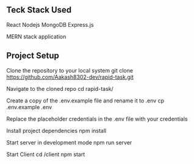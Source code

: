 ## Teck Stack Used
React 
Nodejs
MongoDB
Express.js

MERN stack application

## Project Setup
Clone the repository to your local system
git clone https://github.com/Aakash8302-dev/rapid-task.git

Navigate to the cloned repo
cd rapid-task/

Create a copy of the .env.example file and rename it to .env
cp .env.example .env

Replace the placeholder credentials in the .env file with your credentials

Install project dependencies
npm install

Start server in development mode
npm run server

Start Client 
cd /client
npm start
